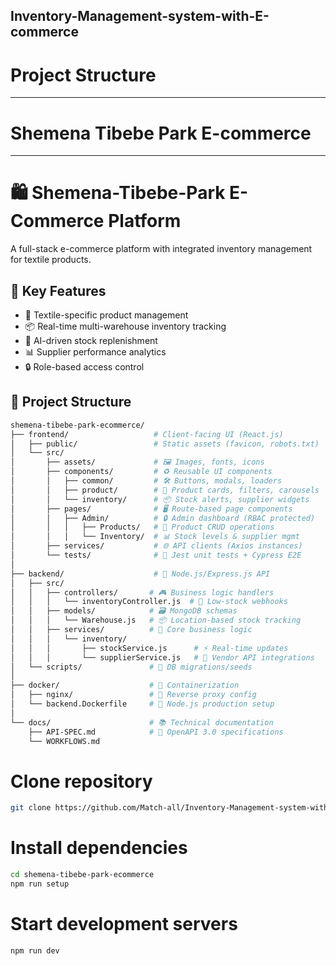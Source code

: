 ## Inventory-Management-system-with-E-commerce
# Project Structure

--- 
# Shemena Tibebe Park E-commerce
---
# 🛍️ Shemena-Tibebe-Park E-Commerce Platform

A full-stack e-commerce platform with integrated inventory management for textile products.

## 🌟 Key Features
- 🧶 Textile-specific product management
- 📦 Real-time multi-warehouse inventory tracking
- 🤖 AI-driven stock replenishment
- 📊 Supplier performance analytics
- 🔒 Role-based access control

## 📂 Project Structure

```bash
shemena-tibebe-park-ecommerce/
├── frontend/                   # Client-facing UI (React.js)
│   ├── public/                 # Static assets (favicon, robots.txt)
│   └── src/
│       ├── assets/             # 🖼️ Images, fonts, icons
│       ├── components/         # ♻️ Reusable UI components
│       │   ├── common/         # 🛠️ Buttons, modals, loaders
│       │   ├── product/        # 🧺 Product cards, filters, carousels
│       │   └── inventory/      # 📦 Stock alerts, supplier widgets
│       ├── pages/              # 🖥️ Route-based page components
│       │   ├── Admin/          # 🔒 Admin dashboard (RBAC protected)
│       │   │   ├── Products/   # 🧮 Product CRUD operations
│       │   │   └── Inventory/  # 📊 Stock levels & supplier mgmt
│       ├── services/           # 🌐 API clients (Axios instances)
│       └── tests/              # 🧪 Jest unit tests + Cypress E2E
│
├── backend/                    # 🚀 Node.js/Express.js API
│   ├── src/
│   │   ├── controllers/       # 🎮 Business logic handlers
│   │   │   └── inventoryController.js  # 🔄 Low-stock webhooks
│   │   ├── models/            # 🗃️ MongoDB schemas
│   │   │   └── Warehouse.js   # 📦 Location-based stock tracking
│   │   ├── services/          # 💼 Core business logic
│   │   │   └── inventory/     
│   │   │       ├── stockService.js      # ⚡ Real-time updates
│   │   │       └── supplierService.js   # 🤝 Vendor API integrations
│   └── scripts/               # 🔄 DB migrations/seeds
│
├── docker/                    # 🐳 Containerization
│   ├── nginx/                 # 🔄 Reverse proxy config
│   └── backend.Dockerfile     # 🐍 Node.js production setup
│
└── docs/                      # 📚 Technical documentation
    ├── API-SPEC.md            # 📑 OpenAPI 3.0 specifications
    └── WORKFLOWS.md
 ```
 # Clone repository 
 
 ``` bash
git clone https://github.com/Match-all/Inventory-Management-system-with-E-commerce
 ```

# Install dependencies
```bash
cd shemena-tibebe-park-ecommerce
npm run setup
 ```

# Start development servers
```bash
npm run dev
```
 
